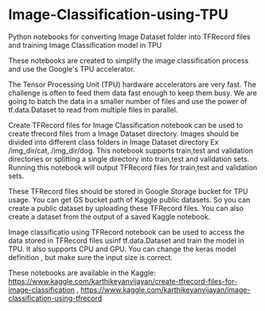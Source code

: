 # Image-Classification-using-TPU
Python notebooks for converting Image Dataset folder into TFRecord files and training Image Classification model in TPU

These notebooks are created to simplify the image classification process and use the Google's TPU accelerator. 

The Tensor Processing Unit (TPU) hardware accelerators are very fast. The challenge is often to feed them data fast enough to keep them busy. We are going to batch the data in a smaller number of files and use the power of tf.data.Dataset to read from multiple files in parallel.

Create TFRecord files for Image Classification notebook can be used to create tfrecord files from a Image Dataset directory. Images should be divided into different class folders in Image Dataset directory  Ex /img_dir/cat, /img_dir/dog. This notebook supports train,test and validation directories or splitting a single directory into train,test and validation sets. Running this notebook will output TFRecord files for train,test and validation sets.

These TFRecord files should be stored in Google Storage bucket for TPU usage. You can get GS bucket path of Kaggle public datasets. So you can create a public dataset by uploading these TFRecord files. You can also create a dataset from the output of a saved Kaggle notebook.

Image classificatio using TFRecord notebook can be used to access the data stored in TFRecord files usinf tf.data.Dataset and train the model in TPU. It also supports CPU and GPU. You can change the keras model definition , but make sure the input size is correct.

These notebooks are available in the Kaggle: 
https://www.kaggle.com/karthikeyanvijayan/create-tfrecord-files-for-image-classification ,
https://www.kaggle.com/karthikeyanvijayan/image-classification-using-tfrecord
